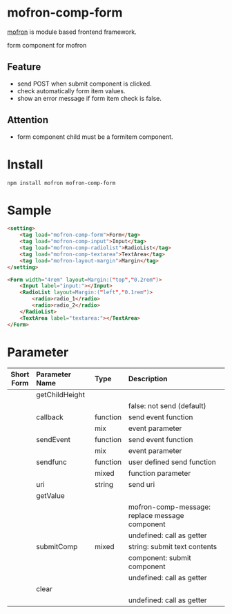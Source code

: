 # mofron-comp-form
[mofron](https://mofron.github.io/mofron/) is module based frontend framework.

form component for mofron

## Feature
 - send POST when submit component is clicked.
 - check automatically form item values.
 - show an error message if form item check is false.
## Attention
 - form component child must be a formitem component.

# Install
```
npm install mofron mofron-comp-form
```

# Sample
```html
<setting>
    <tag load="mofron-comp-form">Form</tag>
    <tag load="mofron-comp-input">Input</tag>
    <tag load="mofron-comp-radiolist">RadioList</tag>
    <tag load="mofron-comp-textarea">TextArea</tag>
    <tag load="mofron-layout-margin">Margin</tag>
</setting>

<Form width="4rem" layout=Margin:("top","0.2rem")>
    <Input label="input:"></Input>
    <RadioList layout=Margin:("left","0.1rem")>
        <radio>radio_1</radio>
        <radio>radio_2</radio>
    </RadioList>
    <TextArea label="textarea:"></TextArea>
</Form>
```

# Parameter

| Short<br>Form | Parameter Name | Type | Description |
|:-------------:|:---------------|:-----|:------------|
| | getChildHeight | ||| | enterSend | boolean | true: send form data when user press enter |
| | | | false: not send (default) |
| | callback | function | send event function |
| | | mix | event parameter |
| | sendEvent | function | send event function |
| | | mix | event parameter |
| | sendfunc | function | user defined send function |
| | | mixed | function parameter |
| | uri | string | send uri |
| | getValue | ||| | message | mixed | text/mofron-comp-text: message contents |
| | | | mofron-comp-message: replace message component |
| | | | undefined: call as getter |
| | submitComp | mixed | string: submit text contents |
| | | | component: submit component |
| | | | undefined: call as getter |
| | clear | ||| | extParam | object | extend parameter |
| | | | undefined: call as getter |


